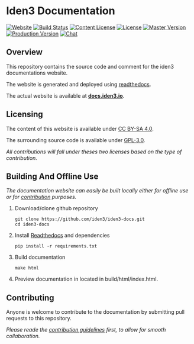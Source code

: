 # Iden3 Documentation

[![Website][website-shield]][docs.iden3.io]
[![Build Status][readthedocs-shield]][readthedocs-docs]
[![Content License][content-license-shield]][content license]
[![License][license-shield]][license]
[![Master Version][master-version-shield]][releases]
[![Production Version][prod-version-shield]][releases]
[![Chat][chat-shield]][chat]

## Overview

This repository contains the source code and comment for the iden3 documentations website.

The website is generated and deployed using [readthedocs][].

The actual website is available at [**docs.iden3.io**][docs.iden3.io].

## Licensing

The content of this website is available under [CC BY-SA 4.0][content license].

The surrounding source code is available under [GPL-3.0][license].

*All contributions will fall under theses two licenses based on the type of contribution.*

## Building And Offline Use

*The documentation website can easily be built locally either for offline use or for [contribution][] purposes.*

1. Download/clone github repository
   
   ``` shell
   git clone https://github.com/iden3/iden3-docs.git
   cd iden3-docs
   ```

2. Install [Readthedocs][install readthedocs] and dependencies
   ``` shell
   pip install -r requirements.txt
   ```

3. Build documentation

   ``` shell
   make html
   ```

4. Preview documentation in located in build/html/index.html.

## Contributing

Anyone is welcome to contribute to the documentation by submitting pull requests to this repository.

*Please reade the [contribution guidelines][] first, to allow for smooth collaboration.*

[website-shield]: https://img.shields.io/website/http/docs.iden3.io.svg?down_color=red&down_message=offline&style=flat-square&up_color=green&up_message=online
[readthedocs-shield]: https://readthedocs.org/projects/pip/badge/
[content-license-shield]: https://img.shields.io/github/package-json/contentLicense/iden3/docs.svg?style=flat-square&label=content&maxAge=3600
[license-shield]: https://img.shields.io/github/license/iden3/docs.svg?style=flat-square&maxAge=3600
[master-version-shield]: https://img.shields.io/github/package-json/v/iden3/docs/master.svg?label=latest&style=flat-square
[prod-version-shield]: https://img.shields.io/github/package-json/v/iden3/docs/production.svg?label=published&style=flat-square
[chat-shield]: https://img.shields.io/matrix/iden3:matrix.org.svg?style=flat-square&maxAge=3600&label=chat%20%28matrix%29
[docs.iden3.io]: https://docs.iden3.io
[readthedocs-docs]: https://circleci.com/gh/iden3/docs
[releases]: https://github.com/iden3/docs/releases
[chat]: https://matrix.to/#/#iden3:matrix.org
[readthedocs]: https://readthedocs.org
[circleci]: https://circleci.com/gh/iden3/docs
[github pages]: https://pages.github.com
[content license]: https://github.com/iden3/docs/blob/master/CONTENT_LICENSE
[license]: https://github.com/iden3/docs/blob/master/LICENSE
[install readthedocs]: https://docs.readthedocs.io/en/stable/intro/getting-started-with-sphinx.html
[contribution guidelines]: https://github.com/iden3/docs/blob/master/CONTRIBUTING.md
[contribution]: #Contributing

